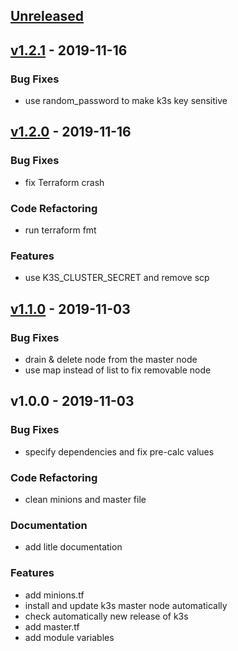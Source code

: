 <a name="unreleased"></a>
## [Unreleased]


<a name="v1.2.1"></a>
## [v1.2.1] - 2019-11-16
### Bug Fixes
- use random_password to make k3s key sensitive


<a name="v1.2.0"></a>
## [v1.2.0] - 2019-11-16
### Bug Fixes
- fix Terraform crash

### Code Refactoring
- run terraform fmt

### Features
- use K3S_CLUSTER_SECRET and remove scp


<a name="v1.1.0"></a>
## [v1.1.0] - 2019-11-03
### Bug Fixes
- drain & delete node from the master node
- use map instead of list to fix removable node


<a name="v1.0.0"></a>
## v1.0.0 - 2019-11-03
### Bug Fixes
- specify dependencies and fix pre-calc values

### Code Refactoring
- clean minions and master file

### Documentation
- add litle documentation

### Features
- add minions.tf
- install and update k3s master node automatically
- check automatically new release of k3s
- add master.tf
- add module variables


[Unreleased]: https://github.com/xunleii/terraform-module-k3s/compare/v1.2.1...HEAD
[v1.2.1]: https://github.com/xunleii/terraform-module-k3s/compare/v1.2.0...v1.2.1
[v1.2.0]: https://github.com/xunleii/terraform-module-k3s/compare/v1.1.0...v1.2.0
[v1.1.0]: https://github.com/xunleii/terraform-module-k3s/compare/v1.0.0...v1.1.0
